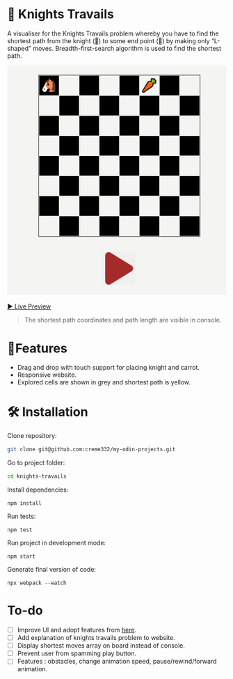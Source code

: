 # 🐴 Knights Travails

A visualiser for the Knights Travails problem whereby you have to find the shortest path from the knight (🐴) to some end point (🥕) by making only “L-shaped” moves. Breadth-first-search algorithm is used to find the shortest path.

![GIF of visualiser](knight.gif)

[▶ Live Preview](https://creme332.github.io/my-odin-projects/knights-travails/dist)

> The shortest path coordinates and path length are visible in console.

# 🚀Features
- Drag and drop with touch support for placing knight and carrot.
- Responsive website.
- Explored cells are shown in grey and shortest path is yellow.

#  🛠 Installation

Clone repository:
```sh
git clone git@github.com:creme332/my-odin-projects.git
```

Go to project folder:
```sh
cd knights-travails
```

Install dependencies:
```
npm install
```

Run tests:
```
npm test
```

Run project in development mode:
```
npm start
```

Generate final version of code:
```
npx webpack --watch
```

# To-do
- [ ] Improve UI and adopt features from [here](https://sebastian.itch.io/knight-jump-visualizer).
- [ ] Add explanation of knights travails problem to website.
- [ ] Display shortest moves array on board instead of console.
- [ ] Prevent user from spamming play button.
- [ ] Features : obstacles, change animation speed, pause/rewind/forward animation.
